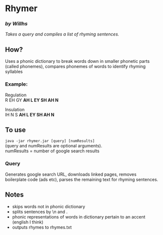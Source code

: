# Rhymer
### *by Willhs*
*Takes a query and compiles a list of rhyming sentences.*

## How?
Uses a phonic dictionary to break words down in smaller phonetic parts (called phonemes), compares phonemes of words to identify rhyming syllables
### Example:
Regulation  
R 	EH	GY **AH L EY SH AH N**

Insulation  
IH N S **AH L EY SH AH N**

## To use
`java -jar rhymer.jar [query] [numResults]`  
(query and numResults are optional arguments).  
numResults = number of google search results 

### Query
Generates google search URL, downloads linked pages, removes boilerplate code (ads etc), parses the remaining text for rhyming sentences.

## Notes
- skips words not in phonic dictionary
- splits sentences by \n and .
- phonic representations of words in dictionary pertain to an accent (english I think)
- outputs rhymes to rhymes.txt